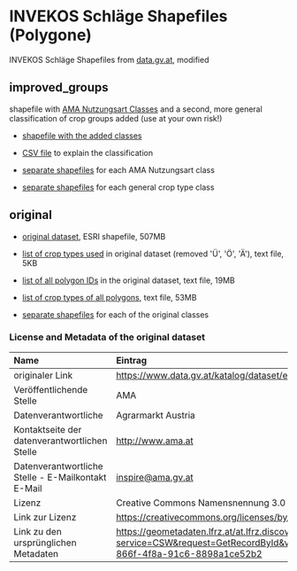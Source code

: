 
# INVEKOS Schläge Shapefiles (Polygone)


INVEKOS Schläge Shapefiles from [data.gv.at](https://www.data.gv.at/), modified


## improved_groups

shapefile with [AMA Nutzungsart Classes](https://www.ama.at/getattachment/f3e9b8ab-8533-49f2-8c97-0daf45b06751/Nutzungsarten_Codes_Varianten.pdf) and a second, more general classification of crop groups added (use at your own risk!)

* [shapefile with the added classes](https://drive.google.com/file/d/1man3FsH3ZINqxtChTQby5iAyXenANYlg/view?usp=sharing)

* [CSV file](https://github.com/wessm/invekos/blob/master/2017/improved_groups/classification.csv) to explain the classification

* [separate shapefiles](https://github.com/wessm/invekos/tree/master/2017/improved_groups/AMA_Nutzungsarten) for each AMA Nutzungsart class

* [separate shapefiles](https://github.com/wessm/invekos/tree/master/2017/improved_groups/separate) for each general crop type class

## original

* [original dataset](https://drive.google.com/file/d/1QcrFr7wViS2s5lwFIxCnMAjiH36SLqFi/view?usp=sharing), ESRI shapefile, 507MB

* [list of crop types used](https://github.com/wessm/invekos/blob/master/2017/original/list_crop_types.csv) in original dataset (removed 'Ü', 'Ö', 'Ä'), text file, 5KB

* [list of all polygon IDs](https://github.com/wessm/invekos/blob/master/2017/original/list_ID_per_polygon.csv) in the original dataset, text file, 19MB

* [list of crop types of all polygons](https://github.com/wessm/invekos/blob/master/2017/original/list_crops_per_polygon.csv), text file, 53MB

* [separate shapefiles](https://github.com/wessm/invekos/tree/master/2017/original/separate) for each of the original classes

### License and Metadata of the original dataset

| Name | Eintrag |
|:---|:---|
| originaler Link | https://www.data.gv.at/katalog/dataset/e21a731f-9e08-4dd3-b9e5-cd460438a5d9 |
| Veröffentlichende Stelle | AMA |
| Datenverantwortliche | Agrarmarkt Austria |
| Kontaktseite der datenverantwortlichen Stelle | http://www.ama.at |
| Datenverantwortliche Stelle - E-Mailkontakt E-Mail | inspire@ama.gv.at |
| Lizenz | Creative Commons Namensnennung 3.0 Österreich |
| Link zur Lizenz | https://creativecommons.org/licenses/by/3.0/at/deed.de |
| Link zu den ursprünglichen Metadaten | https://geometadaten.lfrz.at/at.lfrz.discoveryservices/srv/de/csw202?service=CSW&request=GetRecordById&version=2.0.2&outputSchema=http%3A%2F%2Fwww.isotc211.org%2F2005%2Fgmd&ElementSetName=full&id=5a7739f5-866f-4f8a-91c6-8898a1ce52b2 |
